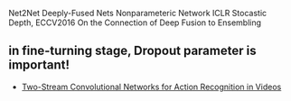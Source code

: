 
Net2Net
Deeply-Fused Nets
Nonparameteric Network ICLR
Stocastic Depth, ECCV2016
On the Connection of Deep Fusion to Ensembling

## in fine-turning stage, Dropout parameter is important!
- [Two-Stream Convolutional Networks for Action Recognition in Videos](https://arxiv.org/pdf/1406.2199v2.pdf)
